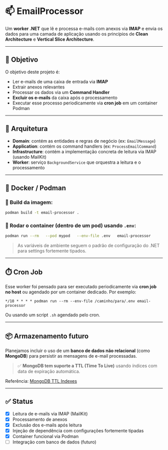 # 📫 EmailProcessor

Um **worker .NET** que lê e processa e-mails com anexos via **IMAP** e envia os dados para uma camada de aplicação usando os princípios de **Clean Architecture** e **Vertical Slice Architecture**.

---

## 📌 Objetivo

O objetivo deste projeto é:

- Ler e-mails de uma caixa de entrada via **IMAP**
- Extrair anexos relevantes
- Processar os dados via um **Command Handler**
- **Excluir os e-mails** da caixa após o processamento
- Executar esse processo periodicamente via **cron job** em um container Podman

---

## 🧱 Arquitetura

- **Domain**: contém as entidades e regras de negócio (ex: `EmailMessage`)
- **Application**: contém os command handlers (ex: `ProcessEmailCommand`)
- **Infrastructure**: contém a implementação concreta de leitura via IMAP (usando MailKit)
- **Worker**: serviço `BackgroundService` que orquestra a leitura e o processamento

---

## 🐳 Docker / Podman

### 🔨 Build da imagem:

```bash
podman build -t email-processor .
```

### 🚀 Rodar o container (dentro de um pod) usando `.env`:

```bash
podman run --rm   --pod mypod   --env-file .env   email-processor
```

> As variáveis de ambiente seguem o padrão de configuração do .NET para settings fortemente tipados.

---

## ⏱️ Cron Job

Esse worker foi pensado para ser executado periodicamente via **cron job no host** ou agendado por um container dedicado. Por exemplo:

```cron
*/10 * * * * podman run --rm --env-file /caminho/para/.env email-processor
```

Ou usando um script `.sh` agendado pelo cron.

---

## 📦 Armazenamento futuro

Planejamos incluir o uso de um **banco de dados não relacional** (como **MongoDB**) para persistir as mensagens de e-mail processadas.

> ✅ **MongoDB tem suporte a TTL (Time To Live)** usando índices com data de expiração automática.

Referência: [MongoDB TTL Indexes](https://www.mongodb.com/docs/manual/core/index-ttl/)

---

## ✅ Status

- [x] Leitura de e-mails via IMAP (MailKit)
- [x] Processamento de anexos
- [x] Exclusão dos e-mails após leitura
- [x] Injeção de dependência com configurações fortemente tipadas
- [x] Container funcional via Podman
- [ ] Integração com banco de dados (futuro)